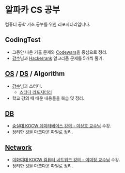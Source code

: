 # 알파카 CS 공부
컴퓨터 공학 기초 공부를 위한 리포지터리입니다.

## CodingTest
- 그동안 나온 기출 문제와 [Codewars](https://www.codewars.com)을 중심으로 정리.
- [강수](https://github.com/oaksong)님과 [Hackerrank](https://www.hackerrank.com/domains/algorithms) 알고리즘 문제를 5개씩 풀기. 

## [OS](https://github.com/wnstkdyu/CSStudy/tree/master/OS) / [DS](https://github.com/wnstkdyu/CSStudy/tree/master/DS) / Algorithm
- [강수](https://github.com/oaksong)님과 스터디.
  - [스터디 리포지터리](https://github.com/oaksong/AlpacaCSStudy)
- 학교 강의 때 배운 내용들을 복습 및 정리.

## [DB](https://github.com/wnstkdyu/CSStudy/tree/master/DB)
- [숭실대 KOCW 데이터베이스 강의 - 이상호 교수님](http://www.kocw.net/home/search/kemView.do?kemId=1132753) 수강.
- 정리한 것을 마크다운 파일로 정리.

## [Network]()
- [이화여대 KOCW 컴퓨터 네트워크 강의 - 이미정 교수님](http://www.kocw.net/home/search/kemView.do?kemId=1046412) 수강.
- 정리한 것을 마크다운 파일로 정리.
